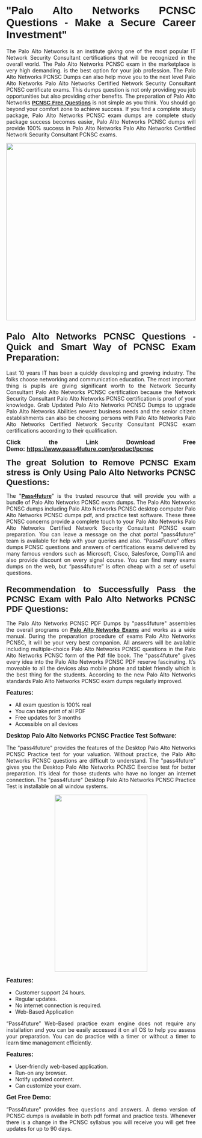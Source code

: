 
<h1 style="text-align: justify;"><span style="font-family:Tahoma,Geneva,sans-serif;"><strong>"Palo Alto Networks PCNSC Questions - Make a Secure Career Investment"</strong></span></h1>

<p style="text-align: justify;">The Palo Alto Networks is an institute giving one of the most popular IT Network Security Consultant certifications that will be recognized in the overall world. The Palo Alto Networks PCNSC exam in the marketplace is very high demanding. is the best option for your job profession. The Palo Alto Networks PCNSC Dumps can also help move you to the next level Palo Alto Networks Palo Alto Networks Certified Network Security Consultant PCNSC certificate exams. This dumps question is not only providing you job opportunities but also providing other benefits. The preparation of Palo Alto Networks <span style="font-family:Tahoma,Geneva,sans-serif;"><strong><a href="https://www.pass4future.com/questions/palo-alto-networks/pcnsc">PCNSC Free Questions</a></strong></span> is not simple as you think. You should go beyond your comfort zone to achieve success. If you find a complete study package, Palo Alto Networks PCNSC exam dumps are complete study package success becomes easier, Palo Alto Networks PCNSC dumps will provide 100% success in Palo Alto Networks Palo Alto Networks Certified Network Security Consultant PCNSC exams.</p>

<p style="text-align: justify;"><a href="https://www.pass4future.com/product/pcnsc"><img alt="" src="https://lh3.googleusercontent.com/pw/AM-JKLVhEO4I138wJzOepD3laGU-R1M7eT-OTYdow6pCESip26lSeaxxzS9BVWUKuzj1e3L_MoxCfVgBEvV8ODwl1LGzlZbt6HJm3NXXplPwnYiBfuYM_eQCcVVRMaAwHdsl3AhHOZS-up7mzwmd4i4EpEGq=w1112-h625-no?authuser=0" style="width: 100%; height: 470px;" /></a></p>

<h2 style="text-align: justify;"><span style="font-size:24px;"><strong><span style="font-family:Tahoma,Geneva,sans-serif;">Palo Alto Networks PCNSC Questions - Quick and Smart Way of PCNSC Exam Preparation:</span></strong></span></h2>

<p style="text-align: justify;">Last 10 years IT has been a quickly developing and growing industry. The folks choose networking and communication education. The most important thing is pupils are giving significant worth to the Network Security Consultant Palo Alto Networks PCNSC certification because the Network Security Consultant Palo Alto Networks PCNSC certification is proof of your knowledge. Grab Updated Palo Alto Networks PCNSC Dumps to upgrade Palo Alto Networks Abilities newest business needs and the senior citizen establishments can also be choosing persons with Palo Alto Networks Palo Alto Networks Certified Network Security Consultant PCNSC exam certifications according to their qualification.</p>

<p style="text-align: justify;"><strong><span style="font-family:Lucida Sans Unicode,Lucida Grande,sans-serif;"><span style="font-size:16px;">Click the Link Download Free Demo: <a href="https://www.pass4future.com/product/pcnsc">https://www.pass4future.com/product/pcnsc</a></span></span></strong></p>

<p style="text-align: justify;"><strong><span style="font-size:22px;"><span style="font-family:Tahoma,Geneva,sans-serif;">The great Solution to Remove PCNSC Exam stress is Only Using Palo Alto Networks PCNSC Questions:</span></span></strong></p>

<p style="text-align: justify;">The "<span style="font-family:Lucida Sans Unicode,Lucida Grande,sans-serif;"><a href="https://www.pass4future.com/"><strong>Pass4future</strong></a></span>" is the trusted resource that will provide you with a bundle of Palo Alto Networks PCNSC exam dumps. The Palo Alto Networks PCNSC dumps including Palo Alto Networks PCNSC desktop computer Palo Alto Networks PCNSC dumps pdf, and practice test software. These three PCNSC concerns provide a complete touch to your Palo Alto Networks Palo Alto Networks Certified Network Security Consultant PCNSC exam preparation. You can leave a message on the chat portal "pass4future" team is available for help with your queries and also. “Pass4Future” offers dumps PCNSC questions and answers of certifications exams delivered by many famous vendors such as Microsoft, Cisco, Salesforce, CompTIA and also provide discount on every signal course. You can find many exams dumps on the web, but “pass4future” is often cheap with a set of useful questions.</p>

<h3 style="text-align: justify;"><span style="font-size:22px;"><strong><span style="font-family:Tahoma,Geneva,sans-serif;">Recommendation to Successfully Pass the PCNSC Exam with Palo Alto Networks PCNSC PDF Questions:</span></strong></span></h3>

<p style="text-align: justify;">The Palo Alto Networks PCNSC PDF Dumps by "pass4future" assembles the overall programs on <span style="font-family:Lucida Sans Unicode,Lucida Grande,sans-serif;"><strong><a href="https://www.pass4future.com/paloalto-networks">Palo Alto Networks Exams</a></strong></span> and works as a wide manual. During the preparation procedure of exams Palo Alto Networks PCNSC, it will be your very best companion. All answers will be available including multiple-choice Palo Alto Networks PCNSC questions in the Palo Alto Networks PCNSC form of the Pdf file book. The "pass4future" gives every idea into the Palo Alto Networks PCNSC PDF reserve fascinating. It’s moveable to all the devices also mobile phone and tablet friendly which is the best thing for the students. According to the new Palo Alto Networks standards Palo Alto Networks PCNSC exam dumps regularly improved.</p>

<p style="text-align: justify;"><span style="font-family:Lucida Sans Unicode,Lucida Grande,sans-serif;"><span style="font-size:16px;"><strong>Features:</strong></span></span></p>

<ul>
	<li style="text-align: justify;">All exam question is 100% real</li>
	<li style="text-align: justify;">You can take print of all PDF</li>
	<li style="text-align: justify;">Free updates for 3 months </li>
	<li style="text-align: justify;">Accessible on all devices</li>
</ul>

<p style="text-align: justify;"><span style="font-family:Tahoma,Geneva,sans-serif;"><span style="font-size:16px;"><strong>Desktop Palo Alto Networks PCNSC Practice Test Software:</strong></span></span></p>

<p style="text-align: justify;">The "pass4future" provides the features of the Desktop Palo Alto Networks PCNSC Practice test for your valuation. Without practice, the Palo Alto Networks PCNSC questions are difficult to understand. The "pass4future" gives you the Desktop Palo Alto Networks PCNSC Exercise test for better preparation. It’s ideal for those students who have no longer an internet connection. The "pass4future" Desktop Palo Alto Networks PCNSC Practice Test is installable on all window systems.</p>

<p style="text-align: center;"><a href="https://www.pass4future.com/product/pcnsc"><img alt="" src="https://lh3.googleusercontent.com/pw/AM-JKLV3yUm3jiqqIo1xIsj1VJ_UeysYexQY-pRYO0rIFl3vg11QZioN-gzffpw2AfKqFynWuvoXOreWrWS0swpr4xmOSWfwII2jvatteuqrfxiWGFBSHPiZUCoi33jqeymK5dmu-0enyX6tayRCAMHw05jv=s625-no?authuser=0" style="width: 70%; height: 470px;" /></a></p>

<p style="text-align: justify;"><span style="font-size:16px;"><span style="font-family:Lucida Sans Unicode,Lucida Grande,sans-serif;"><strong>Features:</strong></span></span></p>

<ul>
	<li style="text-align: justify;">Customer support 24 hours. </li>
	<li style="text-align: justify;">Regular updates. </li>
	<li style="text-align: justify;">No internet connection is required.</li>
	<li style="text-align: justify;">Web-Based Application</li>
</ul>

<p style="text-align: justify;">“Pass4future” Web-Based practice exam engine does not require any installation and you can be easily accessed it on all OS to help you assess your preparation. You can do practice with a timer or without a timer to learn time management efficiently.</p>

<p style="text-align: justify;"><strong><span style="font-size:16px;"><span style="font-family:Lucida Sans Unicode,Lucida Grande,sans-serif;">Features:</span></span></strong></p>

<ul>
	<li style="text-align: justify;">User-friendly web-based application.</li>
	<li style="text-align: justify;">Run-on any browser. </li>
	<li style="text-align: justify;">Notify updated content.</li>
	<li style="text-align: justify;">Can customize your exam.</li>
</ul>

<p style="text-align: justify;"><span style="font-size:16px;"><span style="font-family:Lucida Sans Unicode,Lucida Grande,sans-serif;"><strong>Get Free Demo:</strong></span></span></p>

<p style="text-align: justify;">“Pass4future” provides free questions and answers. A demo version of PCNSC dumps is available in both pdf format and practice tests. Whenever there is a change in the PCNSC syllabus you will receive you will get free updates for up to 90 days. </p>
